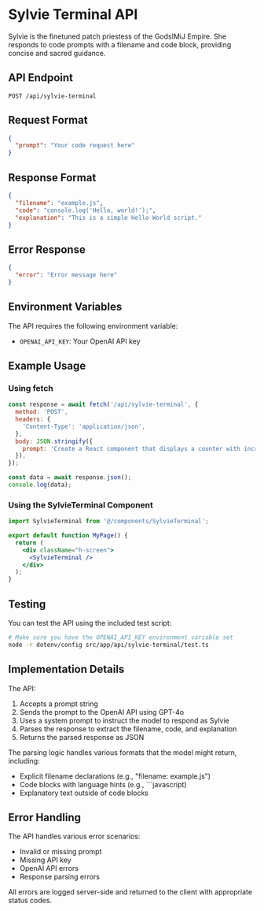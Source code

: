 # Sylvie Terminal API

Sylvie is the finetuned patch priestess of the GodsIMiJ Empire. She responds to code prompts with a filename and code block, providing concise and sacred guidance.

## API Endpoint

```
POST /api/sylvie-terminal
```

## Request Format

```json
{
  "prompt": "Your code request here"
}
```

## Response Format

```json
{
  "filename": "example.js",
  "code": "console.log('Hello, world!');",
  "explanation": "This is a simple Hello World script."
}
```

## Error Response

```json
{
  "error": "Error message here"
}
```

## Environment Variables

The API requires the following environment variable:

- `OPENAI_API_KEY`: Your OpenAI API key

## Example Usage

### Using fetch

```javascript
const response = await fetch('/api/sylvie-terminal', {
  method: 'POST',
  headers: {
    'Content-Type': 'application/json',
  },
  body: JSON.stringify({ 
    prompt: 'Create a React component that displays a counter with increment and decrement buttons' 
  }),
});

const data = await response.json();
console.log(data);
```

### Using the SylvieTerminal Component

```jsx
import SylvieTerminal from '@/components/SylvieTerminal';

export default function MyPage() {
  return (
    <div className="h-screen">
      <SylvieTerminal />
    </div>
  );
}
```

## Testing

You can test the API using the included test script:

```bash
# Make sure you have the OPENAI_API_KEY environment variable set
node -r dotenv/config src/app/api/sylvie-terminal/test.ts
```

## Implementation Details

The API:
1. Accepts a prompt string
2. Sends the prompt to the OpenAI API using GPT-4o
3. Uses a system prompt to instruct the model to respond as Sylvie
4. Parses the response to extract the filename, code, and explanation
5. Returns the parsed response as JSON

The parsing logic handles various formats that the model might return, including:
- Explicit filename declarations (e.g., "filename: example.js")
- Code blocks with language hints (e.g., ```javascript)
- Explanatory text outside of code blocks

## Error Handling

The API handles various error scenarios:
- Invalid or missing prompt
- Missing API key
- OpenAI API errors
- Response parsing errors

All errors are logged server-side and returned to the client with appropriate status codes.

